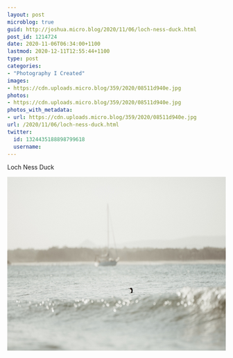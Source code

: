 ```yaml
---
layout: post
microblog: true
guid: http://joshua.micro.blog/2020/11/06/loch-ness-duck.html
post_id: 1214724
date: 2020-11-06T06:34:00+1100
lastmod: 2020-12-11T12:55:44+1100
type: post
categories:
- "Photography I Created"
images:
- https://cdn.uploads.micro.blog/359/2020/08511d940e.jpg
photos:
- https://cdn.uploads.micro.blog/359/2020/08511d940e.jpg
photos_with_metadata:
- url: https://cdn.uploads.micro.blog/359/2020/08511d940e.jpg
url: /2020/11/06/loch-ness-duck.html
twitter:
  id: 1324435188898799618
  username: 
---
```

Loch Ness Duck

<img src="uploads/2020/08511d940e.jpg" width="600" height="400" alt="" />
